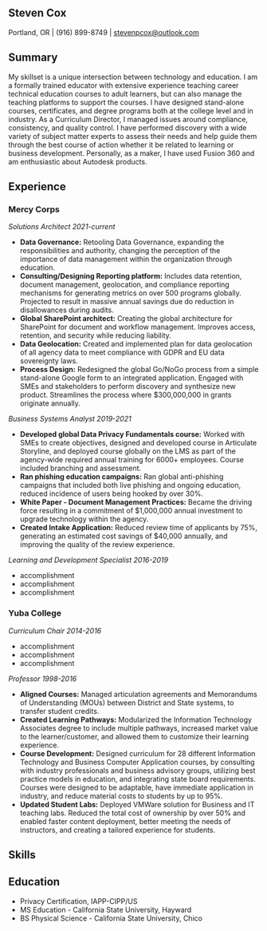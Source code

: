 ## Steven Cox

Portland, OR | (916) 899-8749 | stevenpcox@outlook.com 

## Summary

My skillset is a unique intersection between technology and education. I am a formally trained
educator with extensive experience teaching career technical education courses to adult learners, but
can also manage the teaching platforms to support the courses. I have designed stand-alone
courses, certificates, and degree programs both at the college level and in industry. As a Curriculum
Director, I managed issues around compliance, consistency, and quality control. I have performed
discovery with a wide variety of subject matter experts to assess their needs and help guide them
through the best course of action whether it be related to learning or business development.
Personally, as a maker, I have used Fusion 360 and am enthusiastic about Autodesk products.

## Experience

### Mercy Corps 

*Solutions Architect 2021-current*
- **Data Governance:** Retooling Data Governance, expanding the responsibilities and authority, changing
the perception of the importance of data management within the organization through education.
- **Consulting/Designing Reporting platform:** Includes data retention, document management,
geolocation, and compliance reporting mechanisms for generating metrics on over 500 programs
globally. Projected to result in massive annual savings due do reduction in disallowances during audits.
- **Global SharePoint architect:** Creating the global architecture for SharePoint for document and
workflow management. Improves access, retention, and security while reducing liability.
- **Data Geolocation:** Created and implemented plan for data geolocation of all agency data to meet
compliance with GDPR and EU data sovereignty laws.
- **Process Design:** Redesigned the global Go/NoGo process from a simple stand-alone Google form to
an integrated application. Engaged with SMEs and stakeholders to perform discovery and synthesize
new product. Streamlines the process where $300,000,000 in grants originate annually.

*Business Systems Analyst 2019-2021*
- **Developed global Data Privacy Fundamentals course:** Worked with SMEs to create objectives,
designed and developed course in Articulate Storyline, and deployed course globally on the LMS as
part of the agency-wide required annual training for 6000+ employees. Course included branching and
assessment.
- **Ran phishing education campaigns:** Ran global anti-phishing campaigns that included both live
phishing and ongoing education, reduced incidence of users being hooked by over 30%.
- **White Paper - Document Management Practices:** Became the driving force resulting in a
commitment of $1,000,000 annual investment to upgrade technology within the agency.
- **Created Intake Application:** Reduced review time of applicants by 75%, generating an estimated cost
savings of $40,000 annually, and improving the quality of the review experience.

*Learning and Development Specialist 2016-2019*
- accomplishment
- accomplishment
- accomplishment

### Yuba College 

*Curriculum Chair 2014-2016*
- accomplishment
- accomplishment
- accomplishment

*Professor 1998-2016*
- **Aligned Courses:** Managed articulation agreements and Memorandums of Understanding (MOUs)
between District and State systems, to transfer student credits.
- **Created Learning Pathways:** Modularized the Information Technology Associates degree to include
multiple pathways, increased market value to the learner/customer, and allowed them to customize
their learning experience.
- **Course Development:** Designed curriculum for 28 different Information Technology and Business
Computer Application courses, by consulting with industry professionals and business advisory groups,
utilizing best practice models in education, and integrating state board requirements. Courses were
designed to be adaptable, have immediate application in industry, and reduce material costs to
students by up to 95%.
- **Updated Student Labs:** Deployed VMWare solution for Business and IT teaching labs. Reduced the
total cost of ownership by over 50% and enabled faster content deployment, better meeting the needs
of instructors, and creating a tailored experience for students.

## Skills



## Education
- Privacy Certification, IAPP-CIPP/US
- MS Education - California State University, Hayward
- BS Physical Science - California State University, Chico
